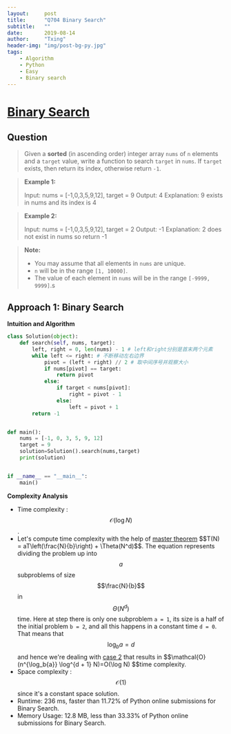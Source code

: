 ```yaml
---
layout:     post
title:      "Q704 Binary Search"
subtitle:   ""
date:       2019-08-14
author:     "Txing"
header-img: "img/post-bg-py.jpg"
tags:
    - Algorithm
    - Python
    - Easy
    - Binary search
---
```


# [Binary Search](https://leetcode.com/problems/binary-search/)

## Question 

> Given a **sorted** (in ascending order) integer array `nums` of `n` elements and a `target` value, write a function to search `target` in `nums`. If `target` exists, then return its index, otherwise return `-1`.

> **Example 1:**
>
> Input: nums = [-1,0,3,5,9,12], target = 9
> Output: 4
> Explanation: 9 exists in nums and its index is 4

> **Example 2:**
>
> Input: nums = [-1,0,3,5,9,12], target = 2
> Output: -1
> Explanation: 2 does not exist in nums so return -1

> **Note:**
>
> - You may assume that all elements in `nums` are unique.
> - `n` will be in the range `[1, 10000]`.
> - The value of each element in `nums` will be in the range `[-9999, 9999]`.s

## Approach 1: Binary Search        

**Intuition and Algorithm**

```python
class Solution(object):
    def search(self, nums, target):
        left, right = 0, len(nums) - 1 # left和right分别是首末两个元素
        while left <= right: # 不断移动左右边界
            pivot = (left + right) // 2 # 取中间序号并观察大小
            if nums[pivot] == target:
                return pivot
            else:
                if target < nums[pivot]:
                    right = pivot - 1
                else:
                    left = pivot + 1
        return -1


def main():
    nums = [-1, 0, 3, 5, 9, 12]
    target = 9
    solution=Solution().search(nums,target)
    print(solution)


if __name__ == "__main__":
    main()
```

**Complexity Analysis**

- Time complexity : $$\mathcal{O}(\log N)$$.
- Let's compute time complexity with the help of [master theorem](https://en.wikipedia.org/wiki/Master_theorem_(analysis_of_algorithms)) $$T(N) = aT\left(\frac{N}{b}\right) + \Theta(N^d)$$. The equation represents dividing the problem up into $$a$$ subproblems of size $$\frac{N}{b}$$ in $$\Theta(N^d)$$ time. Here at step there is only one subproblem `a = 1`, its size is a half of the initial problem `b = 2`, and all this happens in a constant time `d = 0`. That means that $$\log_b{a} = d$$ and hence we're dealing with [case 2](https://en.wikipedia.org/wiki/Master_theorem_(analysis_of_algorithms)#Case_2_example) that results in $$\mathcal{O}(n^{\log_b{a}} \log^{d + 1} N)=O(\log N) $$time complexity.
- Space complexity : $$\mathcal{O}(1)$$ since it's a constant space solution.
- Runtime: 236 ms, faster than 11.72% of Python online submissions for Binary Search.
- Memory Usage: 12.8 MB, less than 33.33% of Python online submissions for Binary Search.
